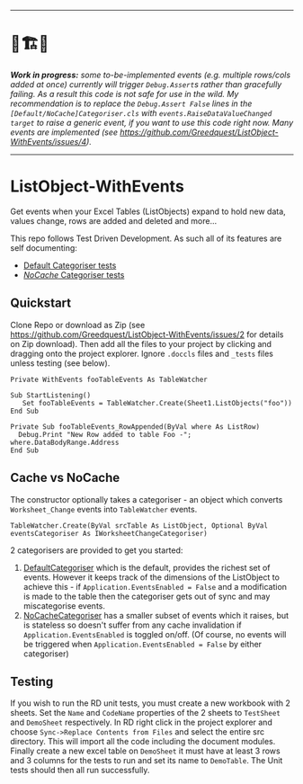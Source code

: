 
---
# 🚧🏗️🚨
 **_Work in progress:_** _some to-be-implemented events (e.g. multiple rows/cols added at once) currently will trigger `Debug.Assert`s rather than gracefully failing. As a result this code is not safe for use in the wild. My recommendation is to replace the `Debug.Assert False` lines in the `[Default/NoCache]Categoriser.cls` with `events.RaiseDataValueChanged target` to raise a generic event, if you want to use this code right now. Many events are implemented (see https://github.com/Greedquest/ListObject-WithEvents/issues/4)._

---



# ListObject-WithEvents

Get events when your Excel Tables (ListObjects) expand to hold new data, values change, rows are added and deleted and more...

This repo follows Test Driven Development. As such all of its features are self documenting:

 - [Default Categoriser tests](src/Watcher_DefaultCat_tests.bas)
 - [_NoCache_ Categoriser tests](src/Watcher_NoCacheCat_tests.bas)

## Quickstart
Clone Repo or download as Zip (see https://github.com/Greedquest/ListObject-WithEvents/issues/2 for details on Zip download). Then add all the files to your project by clicking and dragging onto the project explorer. Ignore `.doccls` files and `_tests` files unless testing (see below).

```vba
Private WithEvents fooTableEvents As TableWatcher

Sub StartListening()
   Set fooTableEvents = TableWatcher.Create(Sheet1.ListObjects("foo"))
End Sub

Private Sub fooTableEvents_RowAppended(ByVal where As ListRow)
  Debug.Print "New Row added to table Foo -"; where.DataBodyRange.Address
End Sub
```

## Cache vs NoCache
The constructor optionally takes a categoriser  - an object which converts `Worksheet_Change` events into `TableWatcher` events.
```vba
TableWatcher.Create(ByVal srcTable As ListObject, Optional ByVal eventsCategoriser As IWorksheetChangeCategoriser)
```
2 categorisers are provided to get you started:
 1. [DefaultCategoriser](src/DefaultCategoriser.cls) which is the default, provides the richest set of events. However it keeps track of the dimensions of the ListObject to achieve this -  if `Application.EventsEnabled = False` and a modification is made to the table then the categoriser gets out of sync and may miscategorise events.
 2. [NoCacheCategoriser](src/NoCacheCategoriser.cls) has a smaller subset of events which it raises, but is stateless so doesn't suffer from any cache invalidation if `Application.EventsEnabled` is toggled on/off. (Of course, no events will be triggered when `Application.EventsEnabled = False` by either categoriser)

## Testing
If you wish to run the RD unit tests, you must create a new workbook with 2 sheets. Set the `Name` and `CodeName` properties of the 2 sheets to `TestSheet` and `DemoSheet` respectively. In RD right click in the project explorer and choose `Sync->Replace Contents from Files` and select the entire src directory. This will import all the code including the document modules. Finally create a new excel table on `DemoSheet` it must have at least 3 rows and 3 columns for the tests to run and set its name to `DemoTable`. The Unit tests should then all run successfully.
